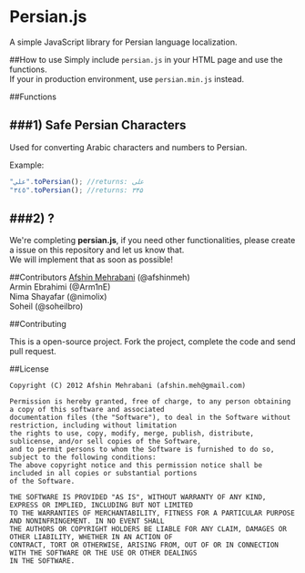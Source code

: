 Persian.js
=========

A simple JavaScript library for Persian language localization.

##How to use
Simply include `persian.js` in your HTML page and use the functions.   
If your in production environment, use `persian.min.js` instead.

##Functions

###1) Safe Persian Characters
----------
Used for converting Arabic characters and numbers to Persian.

Example:

```javascript
"علي".toPersian(); //returns: علی
"٣٤٥".toPersian(); //returns: ۳۴۵
````

###2) ?
----------
We're completing **persian.js**, if you need other functionalities, please create a issue on this repository and let us know that.  
We will implement that as soon as possible!

##Contributors
[Afshin Mehrabani](https://github.com/afshinm) (@afshinmeh)  
Armin Ebrahimi (@Arm1nE)  
Nima Shayafar (@nimolix)  
Soheil (@soheilbro)

##Contributing

This is a open-source project. Fork the project, complete the code and send pull request.

##License

    Copyright (C) 2012 Afshin Mehrabani (afshin.meh@gmail.com)
    
    Permission is hereby granted, free of charge, to any person obtaining a copy of this software and associated 
    documentation files (the "Software"), to deal in the Software without restriction, including without limitation 
    the rights to use, copy, modify, merge, publish, distribute, sublicense, and/or sell copies of the Software, 
    and to permit persons to whom the Software is furnished to do so, subject to the following conditions:
    The above copyright notice and this permission notice shall be included in all copies or substantial portions 
    of the Software.
    
    THE SOFTWARE IS PROVIDED "AS IS", WITHOUT WARRANTY OF ANY KIND, EXPRESS OR IMPLIED, INCLUDING BUT NOT LIMITED 
    TO THE WARRANTIES OF MERCHANTABILITY, FITNESS FOR A PARTICULAR PURPOSE AND NONINFRINGEMENT. IN NO EVENT SHALL 
    THE AUTHORS OR COPYRIGHT HOLDERS BE LIABLE FOR ANY CLAIM, DAMAGES OR OTHER LIABILITY, WHETHER IN AN ACTION OF 
    CONTRACT, TORT OR OTHERWISE, ARISING FROM, OUT OF OR IN CONNECTION WITH THE SOFTWARE OR THE USE OR OTHER DEALINGS 
    IN THE SOFTWARE.
